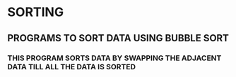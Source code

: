 # SORTING
## PROGRAMS TO SORT DATA USING BUBBLE SORT
### THIS PROGRAM SORTS DATA BY SWAPPING THE ADJACENT DATA TILL ALL THE DATA IS SORTED
